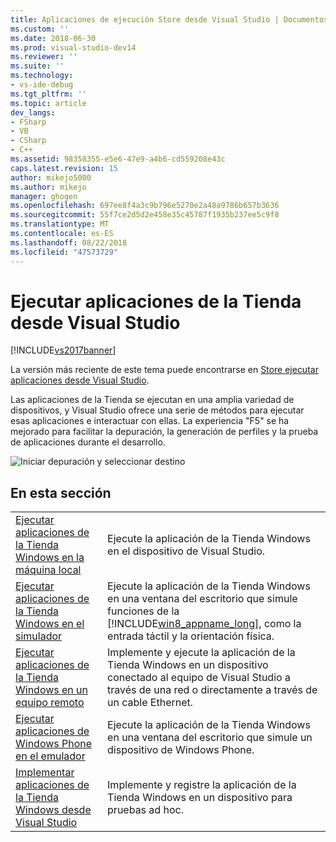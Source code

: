 ```yaml
---
title: Aplicaciones de ejecución Store desde Visual Studio | Documentos de Microsoft
ms.custom: ''
ms.date: 2018-06-30
ms.prod: visual-studio-dev14
ms.reviewer: ''
ms.suite: ''
ms.technology:
- vs-ide-debug
ms.tgt_pltfrm: ''
ms.topic: article
dev_langs:
- FSharp
- VB
- CSharp
- C++
ms.assetid: 98358355-e5e6-47e9-a4b6-cd559208e43c
caps.latest.revision: 15
author: mikejo5000
ms.author: mikejo
manager: ghogen
ms.openlocfilehash: 697ee8f4a3c9b796e5270e2a48a9786b657b3636
ms.sourcegitcommit: 55f7ce2d5d2e458e35c45787f1935b237ee5c9f8
ms.translationtype: MT
ms.contentlocale: es-ES
ms.lasthandoff: 08/22/2018
ms.locfileid: "47573729"
---
```

# <a name="run-store-apps-from-visual-studio"></a>Ejecutar aplicaciones de la Tienda desde Visual Studio
[!INCLUDE[vs2017banner](../includes/vs2017banner.md)]

La versión más reciente de este tema puede encontrarse en [Store ejecutar aplicaciones desde Visual Studio](https://docs.microsoft.com/visualstudio/debugger/run-store-apps-from-visual-studio).  
  
Las aplicaciones de la Tienda se ejecutan en una amplia variedad de dispositivos, y Visual Studio ofrece una serie de métodos para ejecutar esas aplicaciones e interactuar con ellas. La experiencia "F5" se ha mejorado para facilitar la depuración, la generación de perfiles y la prueba de aplicaciones durante el desarrollo.  
  
 ![Iniciar depuración y seleccionar destino](../debugger/media/vsrun-dropdownlist.png "VSRUN_DropDownList")  
  
## <a name="in-this-section"></a>En esta sección  
  
|||  
|-|-|  
|[Ejecutar aplicaciones de la Tienda Windows en la máquina local](../debugger/run-windows-store-apps-on-the-local-machine.md)|Ejecute la aplicación de la Tienda Windows en el dispositivo de Visual Studio.|  
|[Ejecutar aplicaciones de la Tienda Windows en el simulador](../debugger/run-windows-store-apps-in-the-simulator.md)|Ejecute la aplicación de la Tienda Windows en una ventana del escritorio que simule funciones de la [!INCLUDE[win8_appname_long](../includes/win8-appname-long-md.md)], como la entrada táctil y la orientación física.|  
|[Ejecutar aplicaciones de la Tienda Windows en un equipo remoto](../debugger/run-windows-store-apps-on-a-remote-machine.md)|Implemente y ejecute la aplicación de la Tienda Windows en un dispositivo conectado al equipo de Visual Studio a través de una red o directamente a través de un cable Ethernet.|  
|[Ejecutar aplicaciones de Windows Phone en el emulador](../debugger/run-windows-phone-apps-in-the-emulator.md)|Ejecute la aplicación de la Tienda Windows en una ventana del escritorio que simule un dispositivo de Windows Phone.|  
|[Implementar aplicaciones de la Tienda Windows desde Visual Studio](../debugger/deploy-windows-store-apps-from-visual-studio.md)|Implemente y registre la aplicación de la Tienda Windows en un dispositivo para pruebas ad hoc.|



